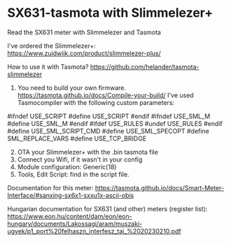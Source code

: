 # SX631-tasmota with Slimmelezer+
Read the SX631 meter with Slimmelezer and Tasmota

I've ordered the Slimmelezer+: https://www.zuidwijk.com/product/slimmelezer-plus/

How to use it with Tasmota?
https://github.com/helander/tasmota-slimmelezer

1. You need to build your own firmware.
https://tasmota.github.io/docs/Compile-your-build/
I've used Tasmocompiler with the following custom parameters:

#ifndef USE_SCRIPT
#define USE_SCRIPT
#endif
#ifndef USE_SML_M
#define USE_SML_M
#endif
#ifdef USE_RULES
#undef USE_RULES
#endif
#define USE_SML_SCRIPT_CMD
#define USE_SML_SPECOPT
#define SML_REPLACE_VARS
#define USE_TCP_BRIDGE

2. OTA your Slimmelezer+ with the .bin tasmota file
3. Connect you Wifi, if it wasn't in your config
4. Module configuration: Generic(18)
5. Tools, Edit Script: find in the script file.


Documentation for this meter: https://tasmota.github.io/docs/Smart-Meter-Interface/#sanxing-sx6x1-sxxu1x-ascii-obis

Hungarian documentation for SX631 (and other) meters (register list): https://www.eon.hu/content/dam/eon/eon-hungary/documents/Lakossagi/aram/muszaki-ugyek/p1_port%20felhaszn_interfesz_taj_%2020230210.pdf
